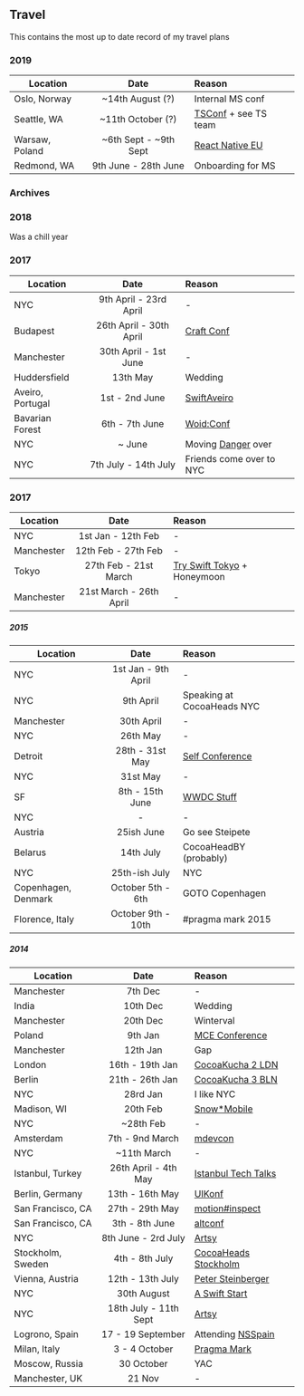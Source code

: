 ## Travel

This contains the most up to date record of my travel plans

### 2019

| Location        | Date           | Reason  |
| --------------- |:--------------:| :-------|
| Oslo, Norway  | ~14th August (?) | Internal MS conf |
| Seattle, WA  | ~11th October (?) | [TSConf](https://tsconf.io) + see TS team |
| Warsaw, Poland  | ~6th Sept - ~9th Sept | [React Native EU](https://react-native.eu) |
| Redmond, WA     | 9th June - 28th June | Onboarding for MS |



### Archives

### 2018

Was a chill year

### 2017

| Location         | Date           | Reason  |
| ---------------- |:--------------:| :-------|
| NYC              | 9th April - 23rd April  | - |
| Budapest         | 26th April - 30th April  | [Craft Conf](http://craft-conf.com)|
| Manchester       | 30th April - 1st June  | - |
| Huddersfield     | 13th May | Wedding |
| Aveiro, Portugal | 1st - 2nd June | [SwiftAveiro](http://swiftaveiro.xyz) |
| Bavarian Forest  | 6th - 7th June | [Woid:Conf](http://woidkonf.com/index) |
| NYC              | ~ June  | Moving [Danger](http://danger.systems) over |
| NYC              | 7th July - 14th July  | Friends come over to NYC |


### 2017

| Location         | Date           | Reason  |
| ---------------- |:--------------:| :-------|
| NYC              | 1st Jan - 12th Feb  | - |
| Manchester       | 12th Feb - 27th Feb  | - |
| Tokyo            | 27th Feb - 21st March  | [Try Swift Tokyo](https://www.tryswift.co/tokyo/jp) + Honeymoon |
| Manchester       | 21st March - 26th April  | - |


##### 2015

| Location        | Date           | Reason  |
| --------------- |:--------------:| :-------|
| NYC         | 1st Jan - 9th April  | - |
| NYC         | 9th April | Speaking at CocoaHeads NYC |
| Manchester  | 30th April | - |
| NYC         | 26th May | - |
| Detroit     | 28th - 31st May  | [Self Conference](http://selfconference.org) |
| NYC         | 31st May  | - |
| SF          | 8th - 15th June   | [WWDC Stuff](http://www.appletimer.com/wwdc/) |
| NYC         | - | - |
| Austria     | 25ish June  | Go see Steipete |
| Belarus     | 14th July | CocoaHeadBY (probably) |
| NYC     | 25th-ish July | NYC |
| Copenhagen, Denmark | October 5th - 6th | GOTO Copenhagen |
| Florence, Italy | October 9th - 10th | #pragma mark 2015 |


##### 2014

| Location        | Date           | Reason  |
| --------------- |:--------------:| :-------|
| Manchester      | 7th Dec | - |
| India      | 10th Dec | Wedding |
| Manchester | 20th Dec | Winterval |
| Poland | 9th Jan | [MCE Conference](http://mobilecentraleurope.com/) |
| Manchester | 12th Jan| Gap |
| London | 16th - 19th Jan | [CocoaKucha 2 LDN](http://github.com/orta/life/issues/10) |
| Berlin | 21th - 26th Jan | [CocoaKucha 3 BLN](http://github.com/orta/life/issues/17) |
| NYC | 28rd Jan | I like NYC |
| Madison, WI | 20th Feb | [Snow*Mobile](http://www.snow-mobile.org) |
| NYC | ~28th Feb | -  |
| Amsterdam | 7th - 9nd March | [mdevcon](http://mdevcon.com) |
| NYC | ~11th March | -  |
| Istanbul, Turkey | 26th April - 4th May | [Istanbul Tech Talks](http://istanbultechtalks.com) |
| Berlin, Germany |  13th - 16th May | [UIKonf](http://uikonf.com) |
| San Francisco, CA |  27th - 29th May | [motion#inspect](http://www.rubymotion.com/conference/2014/) |
| San Francisco, CA |  3th - 8th June | [altconf](http://altconf.com) |
| NYC |  8th June - 2rd July | [Artsy](http://www.artsy.net/) |
| Stockholm, Sweden |  4th - 8th July | [CocoaHeads Stockholm](https://github.com/orta/life/issues/30/) |
| Vienna, Austria |  12th - 13th July | [Peter Steinberger](https://petersteinberger.com/) |
| NYC |  30th August | [A Swift Start](http://aswiftstart.com) |
| NYC |  18th July - 11th Sept | [Artsy](http://www.artsy.net/) |
| Logrono, Spain | 17 - 19 September | Attending [NSSpain](https://nsspain.com) |
| Milan, Italy | 3 - 4 October | [Pragma Mark](http://pragmamark.org) |
| Moscow, Russia | 30 October | YAC |
| Manchester, UK | 21 Nov | - |

